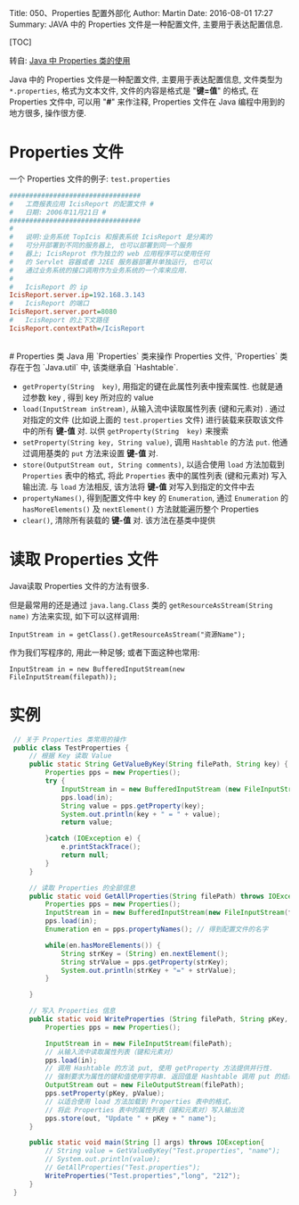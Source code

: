 Title: 050、Properties 配置外部化
Author: Martin
Date: 2016-08-01 17:27
Summary: JAVA 中的 Properties 文件是一种配置文件, 主要用于表达配置信息.

[TOC]

转自: [Java 中 Properties 类的使用](http://www.2cto.com/px/201006/47834.html)

Java 中的 Properties 文件是一种配置文件, 主要用于表达配置信息, 文件类型为 `*.properties`, 格式为文本文件, 文件的内容是格式是 "**键=值**" 的格式, 在 Properties 文件中, 可以用 "**#**" 来作注释, Properties 文件在 Java 编程中用到的地方很多, 操作很方便.

# Properties 文件
一个 Properties 文件的例子: `test.properties`

```ini
#################################
#   工商报表应用 IcisReport 的配置文件 #
#   日期: 2006年11月21日 #
#################################
#
#   说明:业务系统 TopIcis 和报表系统 IcisReport 是分离的
#   可分开部署到不同的服务器上, 也可以部署到同一个服务
#   器上; IcisReprot 作为独立的 web 应用程序可以使用任何
#   的 Servlet 容器或者 J2EE 服务器部署并单独运行, 也可以
#   通过业务系统的接口调用作为业务系统的一个库来应用.
#
#   IcisReport 的 ip
IcisReport.server.ip=192.168.3.143
#   IcisReport 的端口
IcisReport.server.port=8080
#   IcisReport 的上下文路径
IcisReport.contextPath=/IcisReport
```
<br>
# Properties 类
Java 用 `Properties` 类来操作 Properties 文件, `Properties` 类存在于包 `Java.util` 中, 该类继承自 `Hashtable`.

- `getProperty(String  key)`, 用指定的键在此属性列表中搜索属性. 也就是通过参数 key , 得到 key 所对应的 value
- `load(InputStream inStream)`, 从输入流中读取属性列表 (键和元素对) . 通过对指定的文件 (比如说上面的 `test.properties` 文件) 进行装载来获取该文件中的所有 **键\-值** 对. 以供 `getProperty(String  key)` 来搜索
- `setProperty(String key, String value)`, 调用 `Hashtable` 的方法 `put`. 他通过调用基类的 `put` 方法来设置 **键\-值** 对.
- `store(OutputStream out, String comments)`, 以适合使用 `load` 方法加载到 `Properties` 表中的格式, 将此 `Properties` 表中的属性列表 (键和元素对) 写入输出流. 与 `load` 方法相反, 该方法将 **键\-值** 对写入到指定的文件中去
- `propertyNames()`, 得到配置文件中 key 的 `Enumeration`, 通过 `Enumeration` 的 `hasMoreElements()` 及 `nextElement()` 方法就能遍历整个 Properties
- `clear()`, 清除所有装载的 **键\-值** 对. 该方法在基类中提供

# 读取 Properties 文件
Java读取 Properties 文件的方法有很多.

但是最常用的还是通过 `java.lang.Class` 类的 `getResourceAsStream(String name)` 方法来实现, 如下可以这样调用:

`InputStream in = getClass().getResourceAsStream("资源Name");`

作为我们写程序的, 用此一种足够; 或者下面这种也常用:

`InputStream in = new BufferedInputStream(new FileInputStream(filepath));`

# 实例
```java
 // 关于 Properties 类常用的操作
 public class TestProperties {
     // 根据 Key 读取 Value
     public static String GetValueByKey(String filePath, String key) {
         Properties pps = new Properties();
         try {
             InputStream in = new BufferedInputStream (new FileInputStream(filePath));
             pps.load(in);
             String value = pps.getProperty(key);
             System.out.println(key + " = " + value);
             return value;

         }catch (IOException e) {
             e.printStackTrace();
             return null;
         }
     }

     // 读取 Properties 的全部信息
     public static void GetAllProperties(String filePath) throws IOException {
         Properties pps = new Properties();
         InputStream in = new BufferedInputStream(new FileInputStream(filePath));
         pps.load(in);
         Enumeration en = pps.propertyNames(); // 得到配置文件的名字

         while(en.hasMoreElements()) {
             String strKey = (String) en.nextElement();
             String strValue = pps.getProperty(strKey);
             System.out.println(strKey + "=" + strValue);
         }

     }

     // 写入 Properties 信息
     public static void WriteProperties (String filePath, String pKey, String pValue) throws IOException {
         Properties pps = new Properties();

         InputStream in = new FileInputStream(filePath);
         // 从输入流中读取属性列表（键和元素对）
         pps.load(in);
         // 调用 Hashtable 的方法 put, 使用 getProperty 方法提供并行性.
         // 强制要求为属性的键和值使用字符串. 返回值是 Hashtable 调用 put 的结果.
         OutputStream out = new FileOutputStream(filePath);
         pps.setProperty(pKey, pValue);
         // 以适合使用 load 方法加载到 Properties 表中的格式，
         // 将此 Properties 表中的属性列表（键和元素对）写入输出流
         pps.store(out, "Update " + pKey + " name");
     }

     public static void main(String [] args) throws IOException{
         // String value = GetValueByKey("Test.properties", "name");
         // System.out.println(value);
         // GetAllProperties("Test.properties");
         WriteProperties("Test.properties","long", "212");
     }
 }
```
<br>
